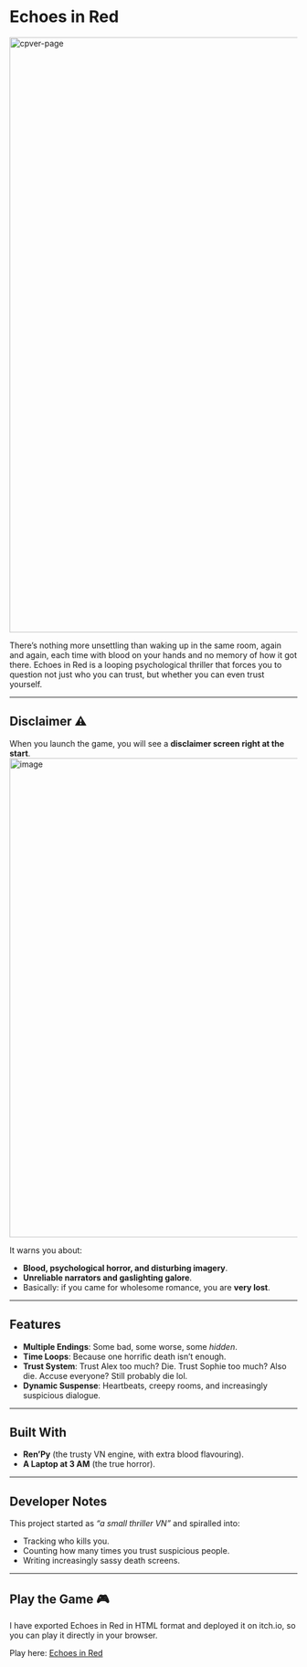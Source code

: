# Echoes in Red
<img width="1768" height="1042" alt="cpver-page" src="https://github.com/user-attachments/assets/99573dbd-cb58-4253-bbbb-a945a58888fd" />

There’s nothing more unsettling than waking up in the same room, again and again, each time with blood on your hands and no memory of how it got there. Echoes in Red is a looping psychological thriller that forces you to question not just who you can trust, but whether you can even trust yourself.  

---

## Disclaimer ⚠️
When you launch the game, you will see a **disclaimer screen right at the start**.  
<img width="1435" height="839" alt="image" src="https://github.com/user-attachments/assets/0dcd4a95-7681-429c-abb1-dad309fa4c28" />

It warns you about:  
- **Blood, psychological horror, and disturbing imagery**.  
- **Unreliable narrators and gaslighting galore**.  
- Basically: if you came for wholesome romance, you are **very lost**.  

---

## Features 
- **Multiple Endings**: Some bad, some worse, some *hidden*.  
- **Time Loops**: Because one horrific death isn’t enough.  
- **Trust System**: Trust Alex too much? Die. Trust Sophie too much? Also die. Accuse everyone? Still probably die lol.  
- **Dynamic Suspense**: Heartbeats, creepy rooms, and increasingly suspicious dialogue.  

---

## Built With
- **Ren’Py** (the trusty VN engine, with extra blood flavouring).  
- **A Laptop at 3 AM** (the true horror).  

---

##  Developer Notes
This project started as *“a small thriller VN”* and spiralled into:  
- Tracking who kills you.  
- Counting how many times you trust suspicious people.  
- Writing increasingly sassy death screens.  

---

## Play the Game 🎮
I have exported Echoes in Red in HTML format and deployed it on itch.io, so you can play it directly in your browser.

Play here: <a href = "https://golden-fox07.itch.io/echoes-in-red" target="blank_"> Echoes in Red </a>

